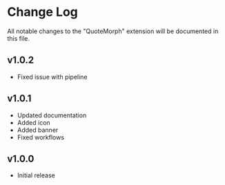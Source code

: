 # Change Log

All notable changes to the "QuoteMorph" extension will be documented in this file.


## v1.0.2

- Fixed issue with pipeline


## v1.0.1

- Updated documentation
- Added icon
- Added banner
- Fixed workflows

## v1.0.0

- Initial release